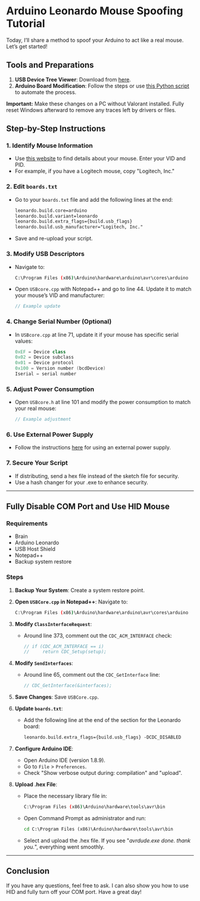 # Arduino Leonardo Mouse Spoofing Tutorial

Today, I’ll share a method to spoof your Arduino to act like a real mouse. Let’s get started!

## Tools and Preparations

1. **USB Device Tree Viewer**: Download from [here](https://www.majorgeeks.com/files/details/usb_device_tree_viewer.html).
2. **Arduino Board Modification**: Follow the steps or use [this Python script](https://www.unknowncheats.me/forum/valorant/605509-automate-arduino-leonardo-spoofing-using-python.html) to automate the process.

**Important:** Make these changes on a PC without Valorant installed. Fully reset Windows afterward to remove any traces left by drivers or files.

## Step-by-Step Instructions

### 1. Identify Mouse Information

- Use [this website](https://the-sz.com/products/usbid/index.php) to find details about your mouse. Enter your VID and PID.
- For example, if you have a Logitech mouse, copy "Logitech, Inc."

### 2. Edit `boards.txt`

- Go to your `boards.txt` file and add the following lines at the end:

    ```txt
    leonardo.build.core=arduino
    leonardo.build.variant=leonardo
    leonardo.build.extra_flags={build.usb_flags}
    leonardo.build.usb_manufacturer="Logitech, Inc."
    ```

- Save and re-upload your script.

### 3. Modify USB Descriptors

- Navigate to:

    ```sh
    C:\Program Files (x86)\Arduino\hardware\arduino\avr\cores\arduino
    ```

- Open `USBcore.cpp` with Notepad++ and go to line 44. Update it to match your mouse’s VID and manufacturer:

    ```cpp
    // Example update
    ```

### 4. Change Serial Number (Optional)

- In `USBcore.cpp` at line 71, update it if your mouse has specific serial values:

    ```cpp
    0xEF = Device class
    0x02 = Device subclass
    0x01 = Device protocol
    0x100 = Version number (bcdDevice)
    Iserial = serial number
    ```

### 5. Adjust Power Consumption

- Open `USBcore.h` at line 101 and modify the power consumption to match your real mouse:

    ```cpp
    // Example adjustment
    ```

### 6. Use External Power Supply

- Follow the instructions [here](https://www.unknowncheats.me/forum/4066011-post17.html) for using an external power supply.

### 7. Secure Your Script

- If distributing, send a hex file instead of the sketch file for security.
- Use a hash changer for your .exe to enhance security.

---

## Fully Disable COM Port and Use HID Mouse

### Requirements

- Brain
- Arduino Leonardo
- USB Host Shield
- Notepad++
- Backup system restore

### Steps

1. **Backup Your System**: Create a system restore point.
2. **Open `USBCore.cpp` in Notepad++**: Navigate to:

    ```sh
    C:\Program Files (x86)\Arduino\hardware\arduino\avr\cores\arduino
    ```

3. **Modify `ClassInterfaceRequest`**:

    - Around line 373, comment out the `CDC_ACM_INTERFACE` check:

        ```cpp
        // if (CDC_ACM_INTERFACE == i)
        //     return CDC_Setup(setup);
        ```

4. **Modify `SendInterfaces`**:

    - Around line 65, comment out the `CDC_GetInterface` line:

        ```cpp
        // CDC_GetInterface(&interfaces);
        ```

5. **Save Changes**: Save `USBCore.cpp`.

6. **Update `boards.txt`**:

    - Add the following line at the end of the section for the Leonardo board:

        ```txt
        leonardo.build.extra_flags={build.usb_flags} -DCDC_DISABLED
        ```

7. **Configure Arduino IDE**:

    - Open Arduino IDE (version 1.8.9).
    - Go to `File` > `Preferences`.
    - Check "Show verbose output during: compilation" and "upload".

8. **Upload .hex File**:

    - Place the necessary library file in:

        ```sh
        C:\Program Files (x86)\Arduino\hardware\tools\avr\bin
        ```

    - Open Command Prompt as administrator and run:

        ```cmd
        cd C:\Program Files (x86)\Arduino\hardware\tools\avr\bin
        ```

    - Select and upload the .hex file. If you see "_avrdude.exe done. thank you._", everything went smoothly.

---

## Conclusion

If you have any questions, feel free to ask. I can also show you how to use HID and fully turn off your COM port. Have a great day!
